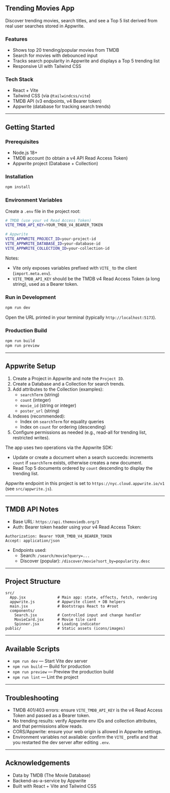 ## Trending Movies App

Discover trending movies, search titles, and see a Top 5 list derived from real user searches stored in Appwrite.

### Features
- Shows top 20 trending/popular movies from TMDB
- Search for movies with debounced input
- Tracks search popularity in Appwrite and displays a Top 5 trending list
- Responsive UI with Tailwind CSS

### Tech Stack
- React + Vite
- Tailwind CSS (via `@tailwindcss/vite`)
- TMDB API (v3 endpoints, v4 Bearer token)
- Appwrite (database for tracking search trends)

---

## Getting Started

### Prerequisites
- Node.js 18+
- TMDB account (to obtain a v4 API Read Access Token)
- Appwrite project (Database + Collection)

### Installation
```bash
npm install
```

### Environment Variables
Create a `.env` file in the project root:

```bash
# TMDB (use your v4 Read Access Token)
VITE_TMDB_API_KEY=YOUR_TMDB_V4_BEARER_TOKEN

# Appwrite
VITE_APPWRITE_PROJECT_ID=your-project-id
VITE_APPWRITE_DATABASE_ID=your-database-id
VITE_APPWRITE_COLLECTION_ID=your-collection-id
```

Notes:
- Vite only exposes variables prefixed with `VITE_` to the client (`import.meta.env`).
- `VITE_TMDB_API_KEY` should be the TMDB v4 Read Access Token (a long string), used as a Bearer token.

### Run in Development
```bash
npm run dev
```
Open the URL printed in your terminal (typically `http://localhost:5173`).

### Production Build
```bash
npm run build
npm run preview
```

---

## Appwrite Setup

1) Create a Project in Appwrite and note the `Project ID`.
2) Create a Database and a Collection for search trends.
3) Add attributes to the Collection (examples):
   - `searchTerm` (string)
   - `count` (integer)
   - `movie_id` (string or integer)
   - `poster_url` (string)
4) Indexes (recommended):
   - Index on `searchTerm` for equality queries
   - Index on `count` for ordering (descending)
5) Configure permissions as needed (e.g., read-all for trending list, restricted writes).

The app uses two operations via the Appwrite SDK:
- Update or create a document when a search succeeds: increments `count` if `searchTerm` exists, otherwise creates a new document.
- Read Top 5 documents ordered by `count` descending to display the trending list.

Appwrite endpoint in this project is set to `https://nyc.cloud.appwrite.io/v1` (see `src/appwrite.js`).

---

## TMDB API Notes

- Base URL: `https://api.themoviedb.org/3`
- Auth: Bearer token header using your v4 Read Access Token:

```http
Authorization: Bearer YOUR_TMDB_V4_BEARER_TOKEN
Accept: application/json
```

- Endpoints used:
  - Search: `/search/movie?query=...`
  - Discover (popular): `/discover/movie?sort_by=popularity.desc`

---

## Project Structure

```
src/
  App.jsx              # Main app: state, effects, fetch, rendering
  appwrite.js          # Appwrite client + DB helpers
  main.jsx             # Bootstraps React to #root
  components/
    Search.jsx         # Controlled input and change handler
    MovieCard.jsx      # Movie tile card
    Spinner.jsx        # Loading indicator
public/                # Static assets (icons/images)
```

---

## Available Scripts

- `npm run dev` — Start Vite dev server
- `npm run build` — Build for production
- `npm run preview` — Preview the production build
- `npm run lint` — Lint the project

---

## Troubleshooting

- TMDB 401/403 errors: ensure `VITE_TMDB_API_KEY` is the v4 Read Access Token and passed as a Bearer token.
- No trending results: verify Appwrite env IDs and collection attributes, and that permissions allow reads.
- CORS/Appwrite: ensure your web origin is allowed in Appwrite settings.
- Environment variables not available: confirm the `VITE_` prefix and that you restarted the dev server after editing `.env`.

---

## Acknowledgements
- Data by TMDB (The Movie Database)
- Backend-as-a-service by Appwrite
- Built with React + Vite and Tailwind CSS
